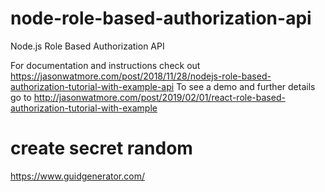 # node-role-based-authorization-api

Node.js Role Based Authorization API

For documentation and instructions check out https://jasonwatmore.com/post/2018/11/28/nodejs-role-based-authorization-tutorial-with-example-api
To see a demo and further details go to http://jasonwatmore.com/post/2019/02/01/react-role-based-authorization-tutorial-with-example

# create secret random
 https://www.guidgenerator.com/